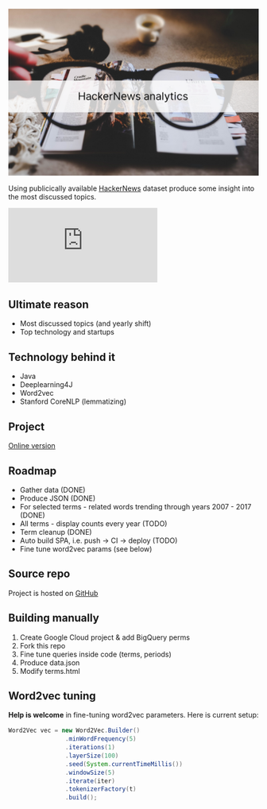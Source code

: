 ![HackerNews analytics](hnstats-ewan-robertson-208059.png)

Using publicically available [HackerNews](https://news.ycombinator.com) dataset produce some insight into the most discussed topics.

![T](https://t.wizecore.com/p.php?idsite=1&rec=1)

## Ultimate reason

  * Most discussed topics (and yearly shift)
  * Top technology and startups

## Technology behind it

  * Java
  * Deeplearning4J
  * Word2vec
  * Stanford CoreNLP (lemmatizing)

## Project

[Online version](http://wizecore.com/hnstats/terms.html)

## Roadmap
- Gather data (DONE)
- Produce JSON (DONE)
- For selected terms - related words trending through years 2007 - 2017 (DONE)
- All terms - display counts every year (TODO)
- Term cleanup (DONE)
- Auto build SPA, i.e. push -> CI -> deploy (TODO)
- Fine tune word2vec params (see below)

## Source repo

Project is hosted on [GitHub](https://github.com/wizecore/hnstats)

## Building manually

1. Create Google Cloud project & add BigQuery perms
2. Fork this repo
3. Fine tune queries inside code (terms, periods)
4. Produce data.json
5. Modify terms.html

## Word2vec tuning

**Help is welcome** in fine-tuning word2vec parameters. Here is current setup:

```java
Word2Vec vec = new Word2Vec.Builder()
                .minWordFrequency(5)
                .iterations(1)
                .layerSize(100)
                .seed(System.currentTimeMillis())
                .windowSize(5)
                .iterate(iter)
                .tokenizerFactory(t)
                .build();
```
